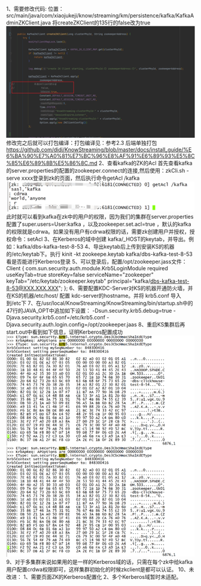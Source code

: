 1、需要修改代码:
位置：src/main/java/com/xiaojukeji/know/streaming/km/persistence/kafka/KafkaAdminZKClient.java
将createZKClient的135行的false改为true
![img.png](img.png)
修改完之后就可以打包编译：打包编译见：参考2.3 后端单独打包
https://github.com/didi/KnowStreaming/blob/master/docs/install_guide/%E6%BA%90%E7%A0%81%E7%BC%96%E8%AF%91%E6%89%93%E5%8C%85%E6%89%8B%E5%86%8C.md
2、查看kafka的ZK的Acl
首先查看kafka的server.properties的配置的zookeeper.connect的连接,然后使用：zkCli.sh -serve xxxx登录到zk的页面，然后执行命令getAcl /kafka
![img_1.png](img_1.png)
此时就可以看到kafka在zk中的用户的权限，因为我们的集群在server.properties 配置了super.users=User:kafka ，以及zookeeper.set.acl=true ，默认的kafka的权限就是cdrwa。如果没有用户有cdrwa权限的话，需要zk创建用户并授权，授权命令：setAcl
3、在Kerberos的域中创建 kafka/_HOST的keytab，并导出。例如：kafka/dbs-kafka-test-8-53
4、导出keytab后上传到安装KS的机器的/etc/keytab下。执行 kinit -kt zookeepe.keytab kafka/dbs-kafka-test-8-53  看是否能进行Kerberos登录
5、可以登录后，配置/opt/zookeeper.jass文件：
Client {
com.sun.security.auth.module.Krb5LoginModule required
useKeyTab=true
storeKey=false
serviceName="zookeeper"
keyTab="/etc/keytab/zookeeper.keytab"
principal="kafka/dbs-kafka-test-8-53@XXX.XXX.XXX";
};
6、需要配置KDC-Server对KS的机器开通防火墙，并在KS的机器/etc/host/  配置 kdc-server的hostname。并将 krb5.conf 导入到/etc下
7、在/usr/local/KnowStreaming/KnowStreaming/bin/startup.sh中的47行的JAVA_OPT中追加如下设置：
-Dsun.security.krb5.debug=true -Djava.security.krb5.conf=/etc/krb5.conf -Djava.security.auth.login.config=/opt/zookeeper.jaas
8、重启KS集群后再start.out中看到如下信息，证明Kerberos配置成功
![img_3.png](img_3.png)
![img_2.png](img_2.png)
9、对于多集群来说如果用的是一样的Kerberos域的话，只需在每个zk中给kafka用户配置crdwa权限即可，这样集群初始化的时候zkclient是都可以认证。
10、未改进：
    1、需要页面ZK的Kerberos配置化
    2、多个Kerberos域暂时未适配。